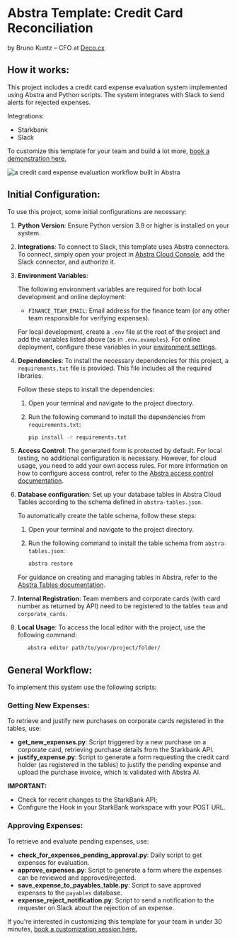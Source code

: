 # Abstra Template: Credit Card Reconciliation
by Bruno Kuntz – CFO at [Deco.cx](https://deco.cx/)

## How it works:
This project includes a credit card expense evaluation system implemented using Abstra and Python scripts. The system integrates with Slack to send alerts for rejected expenses.

Integrations:
  - Starkbank
  - Slack
    
To customize this template for your team and build a lot more, [book a demonstration here.](https://meet.abstra.app/demo?url=template-credit-card-reconciliation)

![a credit card expense evaluation workflow built in Abstra](https://github.com/user-attachments/assets/0ef8c03a-be08-4564-b9ee-9aef9a0d98dd)

## Initial Configuration:
To use this project, some initial configurations are necessary:

1. **Python Version**: Ensure Python version 3.9 or higher is installed on your system.
2. **Integrations**: To connect to Slack, this template uses Abstra connectors. To connect, simply open your project in [Abstra Cloud Console](https://cloud.abstra.io/projects/), add the Slack connector, and authorize it.
3. **Environment Variables**:

    The following environment variables are required for both local development and online deployment:
  
    - `FINANCE_TEAM_EMAIL`: Email address for the finance team (or any other team responsible for verifying expenses).
  
    For local development, create a `.env` file at the root of the project and add the variables listed above (as in `.env.examples`). For online deployment, configure these variables in your [environment settings](https://docs.abstra.io/cloud/envvars).

4. **Dependencies**: To install the necessary dependencies for this project, a `requirements.txt` file is provided. This file includes all the required libraries.

   Follow these steps to install the dependencies:

   1. Open your terminal and navigate to the project directory.
   2. Run the following command to install the dependencies from `requirements.txt`:
  
      ```sh
      pip install -r requirements.txt
      ```
5. **Access Control**: The generated form is protected by default. For local testing, no additional configuration is necessary. However, for cloud usage, you need to add your own access rules. For more information on how to configure access control, refer to the [Abstra access control documentation](https://docs.abstra.io/concepts/access-control).
   
6. **Database configuration**: Set up your database tables in Abstra Cloud Tables according to the schema defined in `abstra-tables.json`.

    To automatically create the table schema, follow these steps:
  
    1. Open your terminal and navigate to the project directory.
  
    3. Run the following command to install the table schema from `abstra-tables.json`:
       ```sh
       abstra restore
       ```
   For guidance on creating and managing tables in Abstra, refer to the [Abstra Tables documentation](https://docs.abstra.io/cloud/tables).
   
5. **Internal Registration**: Team members and corporate cards (with card number as returned by API) need to be registered to the tables `team` and `corporate_cards`.

7. **Local Usage**: To access the local editor with the project, use the following command:

   ```sh
      abstra editor path/to/your/project/folder/
   ```
   
## General Workflow:
To implement this system use the following scripts:

### Getting New Expenses:
To retrieve and justify new purchases on corporate cards registered in the tables, use:
  - **get_new_expenses.py**: Script triggered by a new purchase on a corporate card, retrieving purchase details from the Starkbank API.
  - **justify_expense.py**: Script to generate a form requesting the credit card holder (as registered in the tables) to justify the pending expense and upload the purchase invoice, which is validated with Abstra AI.

**IMPORTANT:**
  - Check for recent changes to the StarkBank API;
  - Configure the Hook in your StarkBank workspace with your POST URL.

### Approving Expenses:
To retrieve and evaluate pending expenses, use:
  - **check_for_expenses_pending_approval.py**: Daily script to get expenses for evaluation.
  - **approve_expenses.py**: Script to generate a form where the expenses can be reviewed and approved/rejected.
  - **save_expense_to_payables_table.py**: Script to save approved expenses to the `payables` database.
  - **expense_reject_notification.py**: Script to send a notification to the requester on Slack about the rejection of an expense. 

If you're interested in customizing this template for your team in under 30 minutes, [book a customization session here.](https://meet.abstra.app/demo?url=template-credit-card-reconciliation)
